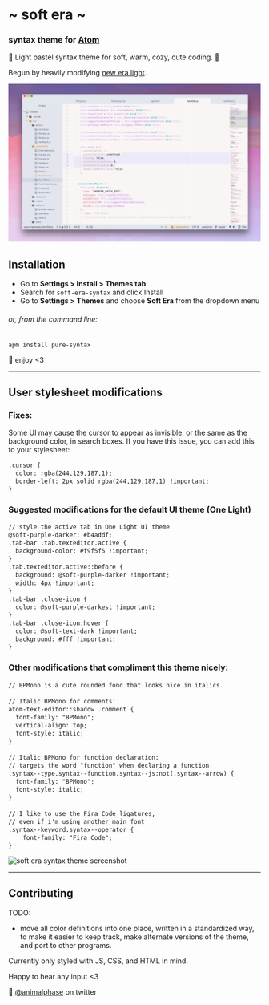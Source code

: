 # \~ soft era \~

### syntax theme for [Atom](https://atom.io/)

🌸 Light pastel syntax theme for soft, warm, cozy, cute coding. 🌱

Begun by heavily modifying [new era light](https://github.com/juanmnl/new-era-light-syntax-theme).

![soft era syntax theme screenshot](screenshot.png)

## Installation

- Go to **Settings > Install > Themes tab**
- Search for `soft-era-syntax` and click Install
- Go to **Settings > Themes** and choose **Soft Era** from the dropdown menu

###### or, from the command line:

```apm install pure-syntax```


💾 enjoy <3

---

## User stylesheet modifications

### Fixes:

Some UI may cause the cursor to appear as invisible, or the same as the background color, in search boxes. If you have this issue, you can add this to your stylesheet:

```
.cursor {
  color: rgba(244,129,187,1);
  border-left: 2px solid rgba(244,129,187,1) !important;
}
```

### Suggested modifications for the default UI theme (One Light)

```
// style the active tab in One Light UI theme
@soft-purple-darker: #b4addf;
.tab-bar .tab.texteditor.active {
  background-color: #f9f5f5 !important;
}
.tab.texteditor.active::before {
  background: @soft-purple-darker !important;
  width: 4px !important;
}
.tab-bar .close-icon {
  color: @soft-purple-darkest !important;
}
.tab-bar .close-icon:hover {
  color: @soft-text-dark !important;
  background: #fff !important;
}
```

### Other modifications that compliment this theme nicely:

```
// BPMono is a cute rounded fond that looks nice in italics.

// Italic BPMono for comments:
atom-text-editor::shadow .comment {
  font-family: "BPMono";
  vertical-align: top;
  font-style: italic;
}

// Italic BPMono for function declaration:
// targets the word "function" when declaring a function
.syntax--type.syntax--function.syntax--js:not(.syntax--arrow) {
  font-family: "BPMono";
  font-style: italic;
}

// I like to use the Fira Code ligatures,
// even if i'm using another main font
.syntax--keyword.syntax--operator {
    font-family: "Fira Code";
}
```

![soft era syntax theme screenshot](screenshot2.png)

---

## Contributing

TODO:
- move all color definitions into one place, written in a standardized way, to make it easier to keep track, make alternate versions of the theme, and port to other programs.

Currently only styled with JS, CSS, and HTML in mind.

Happy to hear any input <3

💖 [@animalphase](https://twitter.com/animalphase) on twitter
